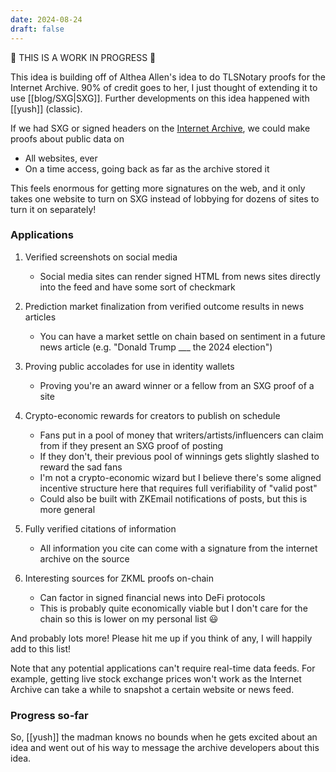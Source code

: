 ```yaml
---
date: 2024-08-24
draft: false
---
```

🚧 THIS IS A WORK IN PROGRESS 🚧 

This idea is building off of Althea Allen's idea to do TLSNotary proofs for the Internet Archive. 90% of credit goes to her, I just thought of extending it to use [[blog/SXG|SXG]]. Further developments on this idea happened with [[yush]] (classic).

If we had SXG or signed headers on the [Internet Archive](web.archive.org), we could make proofs about public data on
- All websites, ever
- On a time access, going back as far as the archive stored it

This feels enormous for getting more signatures on the web, and it only takes one website to turn on SXG instead of lobbying for dozens of sites to turn it on separately!

### Applications
1. Verified screenshots on social media
	- Social media sites can render signed HTML from news sites directly into the feed and have some sort of checkmark
	  
2. Prediction market finalization from verified outcome results in news articles
	- You can have a market settle on chain based on sentiment in a future news article (e.g. "Donald Trump ___ the 2024 election")
	  
3. Proving public accolades for use in identity wallets
	- Proving you're an award winner or a fellow from an SXG proof of a site
	  
4. Crypto-economic rewards for creators to publish on schedule
	- Fans put in a pool of money that writers/artists/influencers can claim from if they present an SXG proof of posting
	- If they don't, their previous pool of winnings gets slightly slashed to reward the sad fans
	- I'm not a crypto-economic wizard but I believe there's some aligned incentive structure here that requires full verifiability of "valid post"
	- Could also be built with ZKEmail notifications of posts, but this is more general
	  
5. Fully verified citations of information
	- All information you cite can come with a signature from the internet archive on the source
	  
6. Interesting sources for ZKML proofs on-chain
	- Can factor in signed financial news into DeFi protocols
	- This is probably quite economically viable but I don't care for the chain so this is lower on my personal list 😃

And probably lots more! Please hit me up if you think of any, I will happily add to this list!

Note that any potential applications can't require real-time data feeds. For example, getting live stock exchange prices won't work as the Internet Archive can take a while to snapshot a certain website or news feed.

### Progress so-far
So, [[yush]] the madman knows no bounds when he gets excited about an idea and went out of his way to message the archive developers about this idea.